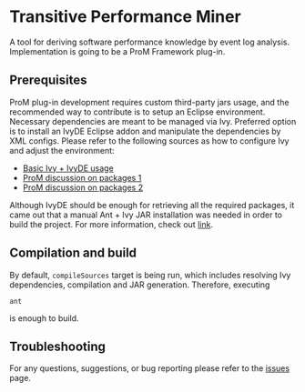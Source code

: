 # Transitive Performance Miner

A tool for deriving software performance knowledge by event log analysis. Implementation is
going to be a ProM Framework plug-in.

## Prerequisites

ProM plug-in development requires custom third-party jars usage, and the recommended way
to contribute is to setup an Eclipse environment. Necessary dependencies are meant to be
managed via Ivy. Preferred option is to install an IvyDE Eclipse addon and manipulate the
dependencies by XML configs. Please refer to the following sources as how to configure Ivy
and adjust the environment:

- [Basic Ivy + IvyDE usage](http://runningexample.blogspot.com/2014/02/Using-Ivy-for-dependency-management.html)
- [ProM discussion on packages 1](https://www.win.tue.nl/promforum/discussion/1128/compile-a-package)
- [ProM discussion on packages 2](https://www.win.tue.nl/promforum/discussion/1257/which-jar-should-i-import-manually)

Although IvyDE should be enough for retrieving all the required packages, it came out
that a manual Ant + Ivy JAR installation was needed in order to build the project. For more
information, check out [link](https://stackoverflow.com/questions/12677816/ant-target-failing-antlib-or-ivy-issue).  

## Compilation and build

By default, `compileSources` target is being run, which includes resolving Ivy dependencies,
compilation and JAR generation. Therefore, executing

```
ant
```

is enough to build. 

## Troubleshooting

For any questions, suggestions, or bug reporting please refer to the
[issues](https://github.com/kostmetallist/transitive-performance-miner/issues) page.

